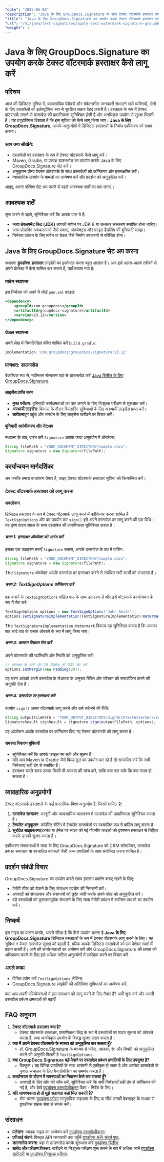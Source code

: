 ```yaml
---
"date": "2025-05-08"
"description": "Java के लिए GroupDocs.Signature के साथ टेक्स्ट वॉटरमार्क हस्ताक्षर लागू करना सीखें। अपने दस्तावेज़ों को प्रभावी ढंग से सुरक्षित करें और उनकी प्रामाणिकता बढ़ाएँ।"
"title": "Java के लिए GroupDocs.Signature का उपयोग करके टेक्स्ट वॉटरमार्क हस्ताक्षर लागू करना"
"url": "/hi/java/text-signatures/apply-text-watermark-signature-groupdocs-java/"
"weight": 1
---
```


# Java के लिए GroupDocs.Signature का उपयोग करके टेक्स्ट वॉटरमार्क हस्ताक्षर कैसे लागू करें

## परिचय
आज की डिजिटल दुनिया में, व्यावसायिक पेशेवरों और संवेदनशील जानकारी संभालने वाले व्यक्तियों, दोनों के लिए दस्तावेज़ों को इलेक्ट्रॉनिक रूप से सुरक्षित रखना बेहद ज़रूरी है। हस्ताक्षर के रूप में टेक्स्ट वॉटरमार्क लगाने से दस्तावेज़ की प्रामाणिकता सुनिश्चित होती है और अनधिकृत उपयोग से सुरक्षा मिलती है। यह ट्यूटोरियल दिखाता है कि इस सुविधा को कैसे लागू किया जाए। **Java के लिए GroupDocs.Signature**, आपके अनुप्रयोगों में डिजिटल हस्ताक्षरों के निर्बाध एकीकरण को सक्षम करना।

### आप क्या सीखेंगे:
- दस्तावेज़ों पर हस्ताक्षर के रूप में टेक्स्ट वॉटरमार्क कैसे लागू करें।
- Maven, Gradle, या प्रत्यक्ष डाउनलोड का उपयोग करके Java के लिए GroupDocs.Signature सेट करें।
- अनुकूलन योग्य टेक्स्ट वॉटरमार्क के साथ दस्तावेज़ों को कॉन्फ़िगर और हस्ताक्षरित करें।
- व्यावहारिक उपयोग के मामलों का अन्वेषण करें और प्रदर्शन को अनुकूलित करें।

आइए, अपना परिवेश सेट अप करने से पहले आवश्यक शर्तों का पता लगाएं।

## आवश्यक शर्तें
शुरू करने से पहले, सुनिश्चित करें कि आपके पास ये हैं:
- **जावा डेवलपमेंट किट (JDK)** आपकी मशीन पर JDK 8 या उच्चतर संस्करण स्थापित होना चाहिए।
- जावा प्रोग्रामिंग अवधारणाओं जैसे कक्षाएं, ऑब्जेक्ट्स और फ़ाइल हैंडलिंग की बुनियादी समझ।
- निर्भरता प्रबंधन के लिए मावेन या ग्रेडल जैसे निर्माण उपकरणों से परिचित होना।

## Java के लिए GroupDocs.Signature सेट अप करना
स्थापना **ग्रुपडॉक्स.हस्ताक्षर** लाइब्रेरी का इस्तेमाल करना बहुत आसान है। आप इसे अलग-अलग तरीकों से अपने प्रोजेक्ट में कैसे शामिल कर सकते हैं, यहाँ बताया गया है:

### मावेन स्थापना
इस निर्भरता को अपने में जोड़ें `pom.xml` फ़ाइल:
```xml
<dependency>
    <groupId>com.groupdocs</groupId>
    <artifactId>groupdocs-signature</artifactId>
    <version>23.12</version>
</dependency>
```

### ग्रेडल स्थापना
अपने लेख में निम्नलिखित पंक्ति शामिल करें `build.gradle`:
```gradle
implementation 'com.groupdocs:groupdocs-signature:23.12'
```

### प्रत्यक्षत: डाउनलोड
वैकल्पिक रूप से, नवीनतम संस्करण यहां से डाउनलोड करें [Java रिलीज़ के लिए GroupDocs.Signature](https://releases.groupdocs.com/signature/java/).

#### लाइसेंस प्राप्ति चरण
- **मुफ्त परीक्षण**: बुनियादी कार्यक्षमताओं का पता लगाने के लिए निःशुल्क परीक्षण से शुरुआत करें।
- **अस्थायी लाइसेंस**: विकास के दौरान विस्तारित सुविधाओं के लिए अस्थायी लाइसेंस प्राप्त करें।
- **खरीदना**पूर्ण पहुंच और समर्थन के लिए लाइसेंस खरीदने पर विचार करें।

#### बुनियादी आरंभीकरण और सेटअप
स्थापना के बाद, प्रारंभ करें `Signature` आपके जावा अनुप्रयोग में ऑब्जेक्ट:
```java
String filePath = "YOUR_DOCUMENT_DIRECTORY/sample.docx";
Signature signature = new Signature(filePath);
```

## कार्यान्वयन मार्गदर्शिका
अब जबकि हमारा वातावरण तैयार है, आइए टेक्स्ट वॉटरमार्क हस्ताक्षर सुविधा को क्रियान्वित करें।

### टेक्स्ट वॉटरमार्क हस्ताक्षर को लागू करना

#### अवलोकन
डिजिटल हस्ताक्षर के रूप में टेक्स्ट वॉटरमार्क लागू करने में कॉन्फ़िगर करना शामिल है `TextSignOptions` और का उपयोग कर `sign()` इसे अपने दस्तावेज़ पर लागू करने की एक विधि। यह दृश्य पाठ्य साक्ष्य के साथ दस्तावेज़ की प्रामाणिकता सुनिश्चित करता है।

##### चरण 1: हस्ताक्षर ऑब्जेक्ट को आरंभ करें
इसका एक उदाहरण बनाएँ `Signature` क्लास, आपके दस्तावेज़ के पथ में पासिंग:
```java
String filePath = "YOUR_DOCUMENT_DIRECTORY/sample.docx";
Signature signature = new Signature(filePath);
```
The `Signature` ऑब्जेक्ट आपके दस्तावेज़ पर हस्ताक्षर करने से संबंधित सभी कार्यों को संभालता है।

##### चरण 2: TextSignOptions कॉन्फ़िगर करें
एक बनाने के `TextSignOptions` वांछित पाठ के साथ उदाहरण लें और इसे वॉटरमार्क कार्यान्वयन के रूप में सेट करें:
```java
TextSignOptions options = new TextSignOptions("John Smith");
options.setSignatureImplementation(TextSignatureImplementation.Watermark);
```
The `TextSignatureImplementation.Watermark` विकल्प यह सुनिश्चित करता है कि आपका पाठ सादे पाठ के बजाय ओवरले के रूप में लागू किया जाए।

##### चरण 3: कस्टम विकल्प सेट करें
अपने वॉटरमार्क की उपस्थिति और स्थिति को अनुकूलित करें:
```java
// हस्ताक्षर के चारों ओर 20 पिक्सेल की पैडिंग सेट करें
options.setMargin(new Padding(20));
```
यह चरण आपको अपने दस्तावेज़ के लेआउट के अनुरूप रिक्ति और संरेखण को समायोजित करने की अनुमति देता है।

##### चरण 4: दस्तावेज़ पर हस्ताक्षर करें
उपयोग `sign()` अपना वॉटरमार्क लागू करने और उसे सहेजने की विधि:
```java
String outputFilePath = "YOUR_OUTPUT_DIRECTORY/SignWithTextWatermark/sample_signed.docx";
SignatureResult signResult = signature.sign(outputFilePath, options);
```
यह ऑपरेशन आपके दस्तावेज़ पर कॉन्फ़िगर किए गए टेक्स्ट वॉटरमार्क को लागू करता है।

#### समस्या निवारण युक्तियों
- सुनिश्चित करें कि आपके फ़ाइल पथ सही और सुलभ हैं।
- यदि आप Maven या Gradle जैसे बिल्ड टूल का उपयोग कर रहे हैं तो सत्यापित करें कि सभी निर्भरताएं सही ढंग से स्थापित हैं।
- हस्ताक्षर करते समय उत्पन्न किसी भी अपवाद की जांच करें, ताकि पता चल सके कि क्या गलत हो सकता है।

## व्यावहारिक अनुप्रयोगों
टेक्स्ट वॉटरमार्क हस्ताक्षरों के कई वास्तविक-विश्व अनुप्रयोग हैं, जिनमें शामिल हैं:
1. **दस्तावेज़ सत्यापन**: कानूनी और व्यावसायिक वातावरण में दस्तावेज़ की प्रामाणिकता सुनिश्चित करता है।
2. **टेम्पलेट अनुकूलन**: कॉर्पोरेट सेटिंग में टेम्पलेट दस्तावेज़ों पर स्वचालित रूप से ब्रांडिंग लागू करता है।
3. **सुरक्षित साझाकरण**इंटरनेट या ईमेल पर साझा की गई गोपनीय फाइलों को दृश्यमान हस्ताक्षर से चिह्नित करके उनकी सुरक्षा करता है।

एकीकरण संभावनाओं में जावा के लिए GroupDocs.Signature को CRM सॉफ्टवेयर, दस्तावेज़ प्रबंधन समाधान या स्वचालित वर्कफ़्लो जैसी अन्य प्रणालियों के साथ संयोजित करना शामिल है।

## प्रदर्शन संबंधी विचार
GroupDocs.Signature का उपयोग करते समय इष्टतम प्रदर्शन बनाए रखने के लिए:
- मेमोरी लीक को रोकने के लिए संसाधन उपयोग की निगरानी करें।
- अपवादों को संभालकर और संसाधनों को तुरंत जारी करके अपने कोड को अनुकूलित करें।
- बड़े दस्तावेज़ों को कुशलतापूर्वक संभालने के लिए जावा मेमोरी प्रबंधन में सर्वोत्तम प्रथाओं का उपयोग करें।

## निष्कर्ष
इस गाइड का पालन करके, आपने सीखा है कि कैसे उपयोग करना है **Java के लिए GroupDocs.Signature** डिजिटल हस्ताक्षरों के रूप में टेक्स्ट वॉटरमार्क लागू करने के लिए। यह सुविधा न केवल दस्तावेज़ सुरक्षा को बढ़ाती है, बल्कि आपके डिजिटल दस्तावेज़ों को एक पेशेवर स्पर्श भी प्रदान करती है। आगे की कार्यक्षमताओं का अन्वेषण करें और GroupDocs.Signature की क्षमता को अधिकतम करने के लिए इसे अधिक जटिल अनुप्रयोगों में एकीकृत करने पर विचार करें।

### अगले कदम
- विभिन्न प्रयोग करें `TextSignOptions` सेटिंग्स.
- GroupDocs.Signature लाइब्रेरी की अतिरिक्त सुविधाओं का अन्वेषण करें.

क्या आप अपनी परियोजनाओं में इस समाधान को लागू करने के लिए तैयार हैं? अभी शुरू करें और अपनी दस्तावेज़ प्रबंधन क्षमताओं को बढ़ाएँ!

## FAQ अनुभाग
1. **टेक्स्ट वॉटरमार्क हस्ताक्षर क्या है?**
   - टेक्स्ट वॉटरमार्क हस्ताक्षर, प्रामाणिकता चिह्न के रूप में दस्तावेजों पर पाठ्य सूचना को ओवरले करता है, तथा अनधिकृत उपयोग के विरुद्ध सुरक्षा प्रदान करता है।
2. **क्या मैं अपने टेक्स्ट वॉटरमार्क के स्वरूप को अनुकूलित कर सकता हूँ?**
   - हां, GroupDocs.Signature के माध्यम से फ़ॉन्ट, आकार, रंग और स्थिति को अनुकूलित करने की अनुमति मिलती है `TextSignOptions`.
3. **क्या GroupDocs.Signature बड़े पैमाने पर दस्तावेज़ प्रबंधन प्रणालियों के लिए उपयुक्त है?**
   - बिल्कुल। यह विभिन्न प्रणालियों के साथ आसानी से एकीकृत हो जाता है और असंख्य दस्तावेज़ों के कुशल संचालन के लिए बैच प्रोसेसिंग का समर्थन करता है।
4. **कार्यान्वयन के दौरान मैं समस्याओं का निवारण कैसे कर सकता हूँ?**
   - अपवादों के लिए लॉग की जाँच करें, सुनिश्चित करें कि सभी निर्भरताएँ सही ढंग से कॉन्फ़िगर की गई हैं, और देखें [ग्रुपडॉक्स दस्तावेज़ीकरण](https://docs.groupdocs.com/signature/java/) दिशा - निर्देश के लिए।
5. **यदि आवश्यकता हो तो मुझे सहायता कहां मिल सकती है?**
   - दौरा करना [ग्रुपडॉक्स फ़ोरम](https://forum.groupdocs.com/c/signature/) सामुदायिक सहायता के लिए या सीधे उनकी वेबसाइट के माध्यम से ग्रुपडॉक्स ग्राहक सेवा से संपर्क करें।

## संसाधन
- **प्रलेखन**: व्यापक गाइड का अन्वेषण करें [ग्रुपडॉक्स दस्तावेज़ीकरण](https://docs.groupdocs.com/signature/java/).
- **एपीआई संदर्भ**: विस्तृत API जानकारी तक पहुँचें [ग्रुपडॉक्स API संदर्भ पृष्ठ](https://reference.groupdocs.com/signature/java/).
- **डाउनलोड करना**: यहां से डाउनलोड करके शुरुआत करें [ग्रुपडॉक्स रिलीज़](https://releases.groupdocs.com/signature/java/).
- **खरीद और परीक्षण विकल्प**: खरीदने या निःशुल्क परीक्षण शुरू करने के बारे में अधिक जानें [ग्रुपडॉक्स खरीदारी](https://purchase.groupdocs.com/buy) या [ग्रुपडॉक्स निःशुल्क परीक्षण](https://releases.groupdocs.com/signature/java/).